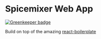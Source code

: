 # Spicemixer Web App

[![Greenkeeper badge](https://badges.greenkeeper.io/pixelmord/spicemixer.svg)](https://greenkeeper.io/)

Build on top of the amazing [react-boilerplate](https://github.com/react-boilerplate)
